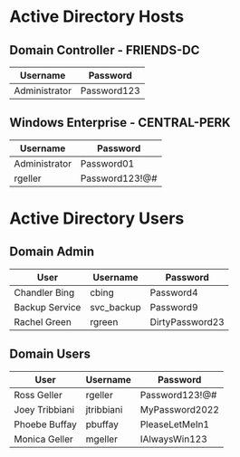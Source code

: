 # Active Directory Hosts

## Domain Controller - FRIENDS-DC

|    Username   |   Password    |
| ------------- | ------------- |
| Administrator |  Password123  |

## Windows Enterprise - CENTRAL-PERK

|    Username   |   Password    |
| ------------- | ------------- |
| Administrator |  Password01   |
| rgeller       | Password123!@#|

# Active Directory Users

## Domain Admin

|      User     |    Username   |    Password   |
| ------------- | ------------- | ------------- |
| Chandler Bing |  cbing        | Password4     |
| Backup Service|  svc_backup   | Password9     |
| Rachel Green  |  rgreen       |DirtyPassword23|

## Domain Users

|      User     |    Username   |    Password   |
| ------------- | ------------- | ------------- |
| Ross Geller   |  rgeller      | Password123!@#|
| Joey Tribbiani|  jtribbiani   | MyPassword2022|
| Phoebe Buffay |  pbuffay      | PleaseLetMeIn1|
| Monica Geller |  mgeller      | IAlwaysWin123 |
